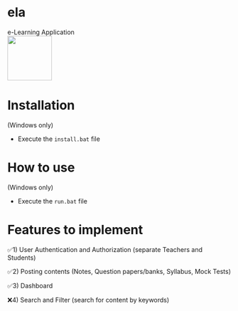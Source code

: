 # ela
e-Learning Application
<br>
<img src="rock.gif" width="100" height="100"/>

# Installation
(Windows only)

  * Execute the `install.bat` file
# How to use
(Windows only)

  * Execute the `run.bat` file
# Features to implement
✅1) User Authentication and Authorization (separate Teachers and Students)

✅2) Posting contents (Notes, Question papers/banks, Syllabus, Mock Tests)

✅3) Dashboard

❌4) Search and Filter (search for content by keywords)
